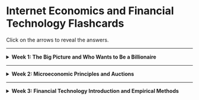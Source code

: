 # Internet Economics and Financial Technology Flashcards

Click on the arrows to reveal the answers.

---

<details>
  <summary><strong>Week 1: The Big Picture and Who Wants to Be a Billionaire</strong></summary>

---

## Lecture 1: The Big Picture

### Q1: What are the major technological "surges" identified by Carlota Perez?  
<details>
  <summary>Show Answer</summary>
  1. Industrial Revolution (1770-1829)  
  2. Steam and Railways (1829-1873)  
  3. Steel and Electricity (1875-1918)  
  4. Oil, Car, Mass Production (1908-1974)  
  5. IT and Telecoms (1971-20??)  
</details>

### Q2: How does understanding historical technology developments help us today?  
<details>
  <summary>Show Answer</summary>
  It provides insights into the historical, social, and economic contexts, enabling better understanding of the current situation and likely futures.
</details>

### Q3: What key concept does Neal Stephenson’s "Mother Earth Mother Board" emphasize about internet infrastructure?  
<details>
  <summary>Show Answer</summary>
  The internet is fundamentally based on transoceanic telecommunications cables, echoing the historical challenges of building the first transatlantic cable projects.
</details>

### Q4: What is the sequence of events in Perez's technological surges?  
<details>
  <summary>Show Answer</summary>
  Installation → Crash → Deployment. This describes the lifecycle of new technologies, where a surge in adoption is followed by a crash and eventual stable deployment.
</details>

### Q5: Why do technology bubbles occur?  
<details>
  <summary>Show Answer</summary>
  Bubbles occur due to over-speculation and unrealistic expectations about the potential of new technologies, often followed by a crash as the market corrects itself.
</details>

### Q6: What does Perez suggest about financial crises and innovation?  
<details>
  <summary>Show Answer</summary>
  Financial crises can reset the economic environment, paving the way for a "golden age" of innovation as old paradigms are abandoned and new ones embraced.
</details>

---

## Lecture 2: Who Wants to Be a Billionaire?

### Q7: What is Chris Anderson's concept of "The Long Tail"?  
<details>
  <summary>Show Answer</summary>
  The Long Tail describes how online markets make niche products profitable by reducing costs and leveraging infinite "shelf space." Success comes from making everything available, reducing prices, and helping users find items.
</details>

### Q8: What criticism exists regarding "The Long Tail"?  
<details>
  <summary>Show Answer</summary>
  Critics like Anita Elberse argue that the web amplifies the importance of blockbusters, questioning whether niche products significantly impact overall sales.
</details>

### Q9: What is Clayton Christensen’s concept of "Disruptive Innovation"?  
<details>
  <summary>Show Answer</summary>
  Disruptive innovations are simpler, cheaper alternatives that initially perform worse than existing products but improve over time, eventually overtaking established markets.
</details>

### Q10: What is "The Innovator's Dilemma"?  
<details>
  <summary>Show Answer</summary>
  Successful companies focus on improving existing products for high-margin markets, ignoring disruptive technologies, which later dominate and lead to the incumbents' decline.
</details>

### Q11: What are the three styles of innovation described in "Seeing What’s Next"?  
<details>
  <summary>Show Answer</summary>
  1. Sustaining Innovations: Improvements for existing products and markets.  
  2. Low-Cost Alternatives: Affordable options for price-sensitive customers.  
  3. New Products/Markets: Innovations creating entirely new markets.  
</details>

### Q12: What are the three rules for success in "The Long Tail"?  
<details>
  <summary>Show Answer</summary>
  1. Make everything available.  
  2. Reduce prices (through economies of scale).  
  3. Help users find what they want (recommendations, search tools).  
</details>

### Q13: What role do network effects play in the success of internet companies?  
<details>
  <summary>Show Answer</summary>
  Network effects occur when the value of a service increases as more people use it, helping companies like eBay and Facebook grow rapidly.
</details>

### Q14: Why are disruptive innovations initially ignored by incumbents?  
<details>
  <summary>Show Answer</summary>
  Disruptive innovations initially serve low-margin or niche markets, which incumbents often overlook in favor of their existing, high-margin customer base.
</details>

### Q15: How does Amazon utilize economies of scale to dominate markets?  
<details>
  <summary>Show Answer</summary>
  By reducing operational costs, negotiating bulk discounts, and leveraging automation, Amazon can offer lower prices and attract more customers, reinforcing its market dominance.
</details>

### Q16: What are the "positive feedback" mechanisms in internet economics?  
<details>
  <summary>Show Answer</summary>
  Positive feedback mechanisms include increased product value with more users, reduced per-unit costs at scale, and enhanced discoverability through better algorithms.
</details>

---

## General Concepts

### Q17: What are positive feedback and network externalities?  
<details>
  <summary>Show Answer</summary>
  Positive feedback occurs when a product's popularity enhances its value (e.g., more users attract even more users). Network externalities describe the increasing utility of a product as its user base grows.
</details>

### Q18: Why is shelf space important in traditional retail compared to online markets?  
<details>
  <summary>Show Answer</summary>
  Traditional retail limits inventory to high-margin, high-volume products due to physical constraints. Online markets benefit from virtually unlimited "shelf space," allowing niche products to be stocked profitably.
</details>

### Q19: How has Amazon leveraged "The Long Tail"?  
<details>
  <summary>Show Answer</summary>
  Amazon makes money by selling both popular and niche products at scale, using economies of scale and robust recommendation systems to cater to diverse consumer preferences.
</details>

### Q20: What is the difference between sustaining and disruptive innovations?  
<details>
  <summary>Show Answer</summary>
  Sustaining innovations improve existing products for current markets. Disruptive innovations introduce simpler, cheaper products that redefine or create new markets.
</details>

### Q21: What are power-law distributions, and how do they relate to internet economics?  
<details>
  <summary>Show Answer</summary>
  Power-law distributions show that a small number of products or users dominate in popularity or revenue (e.g., top 1% of songs streamed). This drives strategies for "head" and "tail" markets.
</details>

### Q22: Why is "infinite shelf space" a game-changer for online retailers?  
<details>
  <summary>Show Answer</summary>
  Infinite shelf space allows online retailers to stock and sell niche products profitably, unlike physical stores constrained by space.
</details>

### Q23: What are some criticisms of disruptive innovation theory?  
<details>
  <summary>Show Answer</summary>
  Critics argue that many "disruptive" innovations are retrospectively labeled and that the theory oversimplifies the complexities of market dynamics and company failures.
</details>

### Q24: What is the Innovator’s Solution, and how does it address the Innovator’s Dilemma?  
<details>
  <summary>Show Answer</summary>
  The Innovator’s Solution suggests strategies like creating spin-off companies for disruptive technologies, targeting underserved markets, and experimenting with new business models.
</details>

### Q25: What is the importance of "undefended hills" in innovation strategy?  
<details>
  <summary>Show Answer</summary>
  "Undefended hills" are market opportunities with low competition, allowing new companies or innovations to grow without directly competing with incumbents.
</details>

---

## Examples and Applications

### Q26: How did Netflix apply "The Long Tail" concept?  
<details>
  <summary>Show Answer</summary>
  Netflix used the Long Tail by offering an extensive library of niche content alongside popular titles, attracting diverse customer interests and leveraging recommendation algorithms.
</details>

### Q27: What is an example of a product with strong network effects?  
<details>
  <summary>Show Answer</summary>
  Facebook, where each new user increases the value of the network for existing users by expanding connectivity and content.
</details>

### Q28: Why do blockbusters still dominate in some markets despite the Long Tail?  
<details>
  <summary>Show Answer</summary>
  Blockbusters often benefit from marketing budgets, established distribution channels, and consumer preferences for familiar or popular choices.
</details>

---

</details>

___
<details>
<summary><strong>Week 2: Microeconomic Principles and Auctions</strong></summary>

---

### Lecture 1: Microeconomic Principles

#### Q1: What does microeconomics study?  
<details>
  <summary>Show Answer</summary>
  Microeconomics studies the behavior of individuals and businesses and how decisions are made based on the allocation of limited resources.
</details>

#### Q2: What is the law of supply and demand?  
<details>
  <summary>Show Answer</summary>
  The law of supply and demand states that in a competitive market, the price of a product adjusts until the quantity demanded equals the quantity supplied, reaching equilibrium.
</details>

#### Q3: What happens when there is excess demand in a market?  
<details>
  <summary>Show Answer</summary>
  When demand exceeds supply, prices rise, moving the market toward equilibrium.
</details>

#### Q4: What is consumer surplus?  
<details>
  <summary>Show Answer</summary>
  Consumer surplus is the value consumers receive from a product in excess of the price they pay for it, represented by the area under the demand curve and above the market price.
</details>

#### Q5: What is producer surplus?  
<details>
  <summary>Show Answer</summary>
  Producer surplus is the price producers receive for a good minus their minimum acceptable price, summed over the quantity sold. It is the area above the supply curve and below the market price.
</details>

#### Q6: What are fixed and variable costs?  
<details>
  <summary>Show Answer</summary>
  - Fixed costs: Costs that do not vary with production levels (e.g., rent).  
  - Variable costs: Costs that change with production levels (e.g., raw materials).  
</details>

#### Q7: What is marginal cost?  
<details>
  <summary>Show Answer</summary>
  Marginal cost is the cost of producing one additional unit of a good. It is calculated as the change in total cost divided by the change in quantity produced.
</details>

#### Q8: What is diminishing marginal utility?  
<details>
  <summary>Show Answer</summary>
  Diminishing marginal utility occurs when each additional unit of a good consumed provides less benefit than the previous one.
</details>

#### Q9: How does price elasticity of demand differ for elastic and inelastic goods?  
<details>
  <summary>Show Answer</summary>
  - Elastic goods: Small price changes result in large changes in quantity demanded.  
  - Inelastic goods: Large price changes result in small changes in quantity demanded.  
</details>

#### Q10: What is the equilibrium point in a competitive market?  
<details>
  <summary>Show Answer</summary>
  The equilibrium point is where the quantity demanded equals the quantity supplied, maximizing total consumer and producer surplus.
</details>

#### Q11: How does a monopoly differ from a competitive market?  
<details>
  <summary>Show Answer</summary>
  In a monopoly, one firm dominates the market and sets prices, while in a competitive market, firms are price takers and must sell at market price.
</details>

#### Q12: What causes shifts in supply or demand?  
<details>
  <summary>Show Answer</summary>
  Shifts in supply or demand occur when external factors change, such as production costs, consumer preferences, or geopolitical events, altering the price-quantity relationship.
</details>

---

### Lecture 2: Auction Principles

#### Q1: What are the four common auction types?  
<details>
  <summary>Show Answer</summary>
  1. English Auction: Open ascending-price auction.  
  2. Dutch Auction: Open descending-price auction.  
  3. First-Price Sealed Bid: Highest bidder wins and pays their bid.  
  4. Second-Price Sealed Bid (Vickrey Auction): Highest bidder wins but pays the second-highest bid.  
</details>

#### Q2: What is the difference between private and interdependent values in auctions?  
<details>
  <summary>Show Answer</summary>
  - **Private Values**: Each bidder knows their valuation independently of others (e.g., personal use items).  
  - **Interdependent Values**: Bidders’ valuations are influenced by information others might have (e.g., assets for resale).  
</details>

#### Q3: What is strategic equivalence in auctions?  
<details>
  <summary>Show Answer</summary>
  Strategic equivalence occurs when every strategy in one auction has a corresponding strategy in another, leading to identical outcomes (e.g., Dutch and First-Price Sealed Bid).  
</details>

#### Q4: Why are English and Vickrey auctions incentive compatible?  
<details>
  <summary>Show Answer</summary>
  Both auctions encourage bidders to bid their true value because it is the optimal strategy for maximizing their surplus.  
</details>

#### Q5: What is the Revenue Equivalence Theorem?  
<details>
  <summary>Show Answer</summary>
  The theorem states that under certain conditions (private values, risk neutrality, independent identically distributed values), all standard auction formats yield the same expected revenue to the seller.  
</details>

#### Q6: Why might revenue differ in practice despite the Revenue Equivalence Theorem?  
<details>
  <summary>Show Answer</summary>
  - Bidders may be risk-averse, leading to higher bids in First-Price Sealed Bid auctions.  
  - Values may be interdependent, making open auctions more profitable due to shared information.  
</details>

#### Q7: What is the main drawback of open auctions compared to sealed bids?  
<details>
  <summary>Show Answer</summary>
  Open auctions are more susceptible to collusion since bidders can observe each other’s strategies and signal.  
</details>

#### Q8: How do time limits affect eBay-style auctions?  
<details>
  <summary>Show Answer</summary>
  Time limits encourage "sniping," where bidders place last-minute bids to avoid being outbid, potentially reducing optimal bidding behavior.  
</details>

#### Q9: What solution did eBay introduce to address last-minute sniping?  
<details>
  <summary>Show Answer</summary>
  eBay introduced "proxy bidding," allowing users to enter their maximum bid upfront, with the system incrementally bidding on their behalf.  
</details>

#### Q10: How do Google Ads auctions differ from traditional auctions?  
<details>
  <summary>Show Answer</summary>
  Google Ads auctions use a second-price approach, but incorporate "quality scores" for ads, affecting the final bid price and ranking.  
</details>

#### Q11: What is a reverse auction?  
<details>
  <summary>Show Answer</summary>
  A reverse auction has suppliers competing to offer the lowest price for a contract, with the lowest bidder winning.  
</details>

#### Q12: What is a Continuous Double Auction (CDA)?  
<details>
  <summary>Show Answer</summary>
  A CDA allows buyers and sellers to post bids and offers continuously, facilitating dynamic price discovery. This mechanism underpins financial markets.  
</details>

---

</details>

___
<details>
<summary><strong>Week 3: Financial Technology Introduction and Empirical Methods</strong></summary>

---

### Lecture 1: Introduction to Financial Technology

#### Q1: What are the three dimensions of financial technology?  
<details>
  <summary>Show Answer</summary>
  1. **Business Functions**: Advice, insurance, payments, investments, financing, money management.  
  2. **Technologies & Concepts**: Blockchain, data analytics, NFC, peer-to-peer systems.  
  3. **Institutions**: Traditional finance, tech startups, big tech corporations.  
</details>

#### Q2: How does digitalisation differ from FinTech and TechFin?  
<details>
  <summary>Show Answer</summary>
  - **Digitalisation**: Using technology to improve traditional financial processes (incremental innovation).  
  - **FinTech**: Redesigning financial services from the ground up using new technology (disruptive innovation).  
  - **TechFin**: Leveraging existing technology dominance to enter financial services (lock-in through network effects).  
</details>

#### Q3: What are some historical milestones in the evolution of financial technology?  
<details>
  <summary>Show Answer</summary>
  - 2500 BCE: Roman abacus for calculations.  
  - 11th Century: Song Dynasty introduces paper money.  
  - 1949: Diners Club introduces first charge card.  
  - 1973: SWIFT for international payments.  
  - 1995: Wells Fargo launches first online banking platform.  
</details>

#### Q4: What factors have driven the democratisation of financial services?  
<details>
  <summary>Show Answer</summary>
  - Loss of trust in traditional banks post-2008 financial crisis.  
  - Emergence of new players offering alternatives.  
  - Regulatory scrutiny and political/economic changes.  
</details>

#### Q5: How has the global financial ecosystem evolved since the 1960s?  
<details>
  <summary>Show Answer</summary>
  - Traditional financial institutions adopted digital processes (e.g., SWIFT, electronic trading).  
  - Emergence of online-only banks (e.g., ING Direct).  
  - Introduction of mobile payments and peer-to-peer platforms.  
</details>

#### Q6: How do FinTech, TechFin, and Digitalisation complement or compete with each other?  
<details>
  <summary>Show Answer</summary>
  - FinTech startups disrupt traditional processes with new technology.  
  - TechFin giants use their dominance to integrate financial services.  
  - Digitalisation by traditional finance seeks to maintain relevance and efficiency.  
</details>

#### Q7: What is the impact of network effects on financial technology?  
<details>
  <summary>Show Answer</summary>
  - Positive network externalities increase utility as more users join (e.g., payment systems like PayPal).  
  - Critical for achieving scale and lock-in, especially for TechFin platforms.  
</details>

#### Q8: What role did innovation in payments play in the growth of digital finance?  
<details>
  <summary>Show Answer</summary>
  - Introduction of bank cards (e.g., BankAmericard, now Visa) and later magnetic strips for speed.  
  - SWIFT and Nasdaq for global payments and trading.  
  - Mobile apps and peer-to-peer payments enabling financial inclusion.  
</details>

---

### Lecture 2: Empirical Methods in Financial Technology

#### Q1: What are the three common measures of central tendency?  
<details>
  <summary>Show Answer</summary>
  1. **Mean**: Average of all data points, sensitive to outliers.  
  2. **Median**: Middle value when data is sorted, less affected by outliers.  
  3. **Mode**: Most frequently occurring value, useful for categorical data.  
</details>

#### Q2: What is the Interquartile Range (IQR) and how is it calculated?  
<details>
  <summary>Show Answer</summary>
  The IQR measures the spread of the middle 50% of the data:  
  \( \text{IQR} = Q3 - Q1 \), where \( Q1 \) is the 25th percentile and \( Q3 \) is the 75th percentile.  
</details>

#### Q3: How are confidence intervals (CIs) used in empirical methods?  
<details>
  <summary>Show Answer</summary>
  Confidence intervals provide a range of values likely to contain the population mean, with a given confidence level (e.g., 95%). They are calculated using sample data and provide insights into the precision of estimates.  
</details>

#### Q4: What are the assumptions of parametric tests like the t-test?  
<details>
  <summary>Show Answer</summary>
  - Data are normally distributed.  
  - Observations are independent.  
  - Variance is equal across groups.  
  - The scale of measurement is interval or ratio.  
</details>

#### Q5: How do non-parametric tests differ from parametric tests?  
<details>
  <summary>Show Answer</summary>
  Non-parametric tests do not assume normality or equal variance. They often focus on ranks or medians and are more robust to deviations from parametric assumptions.  
</details>

#### Q6: What is the Wilcoxon-Mann-Whitney U Test, and when is it used?  
<details>
  <summary>Show Answer</summary>
  It is a non-parametric test comparing two independent samples. It tests whether their distributions differ, focusing on ranks instead of means.  
</details>

#### Q7: What are adjacent values in box plots?  
<details>
  <summary>Show Answer</summary>
  Adjacent values define the tails of the distribution:  
  - **Upper Adjacent Value**: Largest value within \( Q3 + 2 \times IQR \).  
  - **Lower Adjacent Value**: Smallest value within \( Q1 - 2 \times IQR \).  
</details>

#### Q8: Why might Victorian-era frequentist statistics be considered outdated?  
<details>
  <summary>Show Answer</summary>
  Frequentist methods rely heavily on assumptions (e.g., normality, independence) that are often violated. Modern computational tools enable more robust, assumption-free techniques, like non-parametric methods or Bayesian statistics.  
</details>

#### Q9: What role does data visualization play in empirical analysis?  
<details>
  <summary>Show Answer</summary>
  Data visualization aids in understanding complex data sets by highlighting trends, outliers, and distributions. Tools like box plots and time-series animations (e.g., Hans Rosling’s Gapminder) make statistical findings accessible and compelling.  
</details>

#### Q10: How can sample size affect statistical tests?  
<details>
  <summary>Show Answer</summary>
  - Larger sample sizes improve the precision of estimates and reduce the margin of error in confidence intervals.  
  - Small sample sizes may violate assumptions and lead to unreliable test results.  
</details>

---

### Combined Insights from Lectures 1 & 2

#### Q11: What challenges do FinTech innovations face in empirical evaluation?  
<details>
  <summary>Show Answer</summary>
  - Data privacy concerns can limit access to comprehensive datasets.  
  - Market heterogeneity complicates cross-regional comparisons.  
  - Regulatory differences affect the scalability and generalizability of findings.  
</details>

#### Q12: How can empirical methods support FinTech innovation?  
<details>
  <summary>Show Answer</summary>
  - Identifying user needs through data-driven insights.  
  - Validating product effectiveness with controlled experiments.  
  - Monitoring long-term impacts (e.g., financial inclusion, user retention).  
</details>

---

</details>
